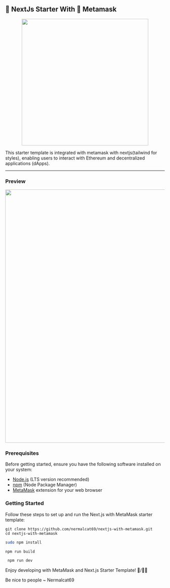 ## 🚀 NextJs Starter With 🦊 Metamask 
<p align="center">
    <img width="400" height="auto" src="https://cloud-9cgxfsoty-hack-club-bot.vercel.app/0frame_2-2.svg" />
</p>
This starter template is integrated with metamask with nextjs(tailwind for styles), enabling users to interact with Ethereum and decentralized applications (dApps).

-----------------------------------

### Preview
<p align="center">
<img width="800" height="auto" src="https://cloud-g07726cmo-hack-club-bot.vercel.app/0screenshot_2023-10-12_at_4.52.23_am.webp" />
</p>

### Prerequisites

Before getting started, ensure you have the following software installed on your system:

- [Node.js](https://nodejs.org/) (LTS version recommended)
- [npm](https://www.npmjs.com/) (Node Package Manager)
- [MetaMask](https://metamask.io/) extension for your web browser

### Getting Started

Follow these steps to set up and run the Next.js with MetaMask starter template:

   ```
   git clone https://github.com/nermalcat69/nextjs-with-metamask.git
   cd nextjs-with-metamask
   ```

   ``` bash
   sudo npm install
   ```
   ``` bash
   npm run build
   ```
   
   ``` bash
    npm run dev
   ```


Enjoy developing with MetaMask and Next.js Starter Template! 🚀/🔗🎨

 
Be nice to people ~ Nermalcat69
